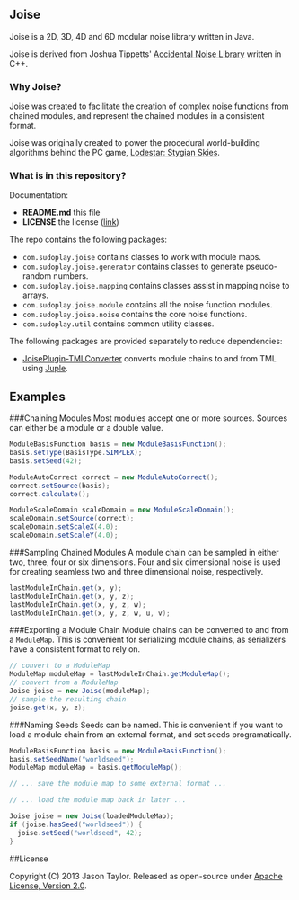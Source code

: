 ## Joise
Joise is a 2D, 3D, 4D and 6D modular noise library written in Java.

Joise is derived from Joshua Tippetts' [Accidental Noise Library](http://accidentalnoise.sourceforge.net/index.html) written in C++.

### Why Joise?
Joise was created to facilitate the creation of complex noise functions from chained modules, and 
represent the chained modules in a consistent format.

Joise was originally created to power the procedural world-building algorithms behind the PC game, 
[Lodestar: Stygian Skies](https://lodestargame.com/home). 

### What is in this repository?
Documentation:
* **README.md** this file
* **LICENSE** the license  ([link](https://github.com/codetaylor/Juple/blob/master/LICENSE))

The repo contains the following packages:
* `com.sudoplay.joise` contains classes to work with module maps.
* `com.sudoplay.joise.generator` contains classes to generate pseudo-random numbers.
* `com.sudoplay.joise.mapping` contains classes assist in mapping noise to arrays.
* `com.sudoplay.joise.module` contains all the noise function modules.
* `com.sudoplay.joise.noise` contains the core noise functions.
* `com.sudoplay.util` contains common utility classes.

The following packages are provided separately to reduce dependencies:
* [JoisePlugin-TMLConverter](https://github.com/codetaylor/JoisePlugin-TMLConverter) converts module chains to and from TML using [Juple](https://github.com/codetaylor/Juple).

## Examples

###Chaining Modules
Most modules accept one or more sources. Sources can either be a module or a double value.
```java
ModuleBasisFunction basis = new ModuleBasisFunction();
basis.setType(BasisType.SIMPLEX);
basis.setSeed(42);

ModuleAutoCorrect correct = new ModuleAutoCorrect();
correct.setSource(basis);
correct.calculate();

ModuleScaleDomain scaleDomain = new ModuleScaleDomain();
scaleDomain.setSource(correct);
scaleDomain.setScaleX(4.0);
scaleDomain.setScaleY(4.0);
```
###Sampling Chained Modules
A module chain can be sampled in either two, three, four or six dimensions. Four and six dimensional noise is used for creating seamless two and three dimensional noise, respectively.
```java
lastModuleInChain.get(x, y);
lastModuleInChain.get(x, y, z);
lastModuleInChain.get(x, y, z, w);
lastModuleInChain.get(x, y, z, w, u, v);
```
###Exporting a Module Chain
Module chains can be converted to and from a `ModuleMap`. This is convenient for serializing module chains, as serializers have a consistent format to rely on.
```java
// convert to a ModuleMap
ModuleMap moduleMap = lastModuleInChain.getModuleMap();
// convert from a ModuleMap
Joise joise = new Joise(moduleMap);
// sample the resulting chain
joise.get(x, y, z);
```
###Naming Seeds
Seeds can be named. This is convenient if you want to load a module chain from an external format, and set seeds programatically.
```java
ModuleBasisFunction basis = new ModuleBasisFunction();
basis.setSeedName("worldseed");
ModuleMap moduleMap = basis.getModuleMap();

// ... save the module map to some external format ...

// ... load the module map back in later ...

Joise joise = new Joise(loadedModuleMap);
if (joise.hasSeed("worldseed")) {
  joise.setSeed("worldseed", 42);
}
```
##License

Copyright (C) 2013 Jason Taylor. Released as open-source under [Apache License, Version 2.0](http://www.apache.org/licenses/LICENSE-2.0.html).
